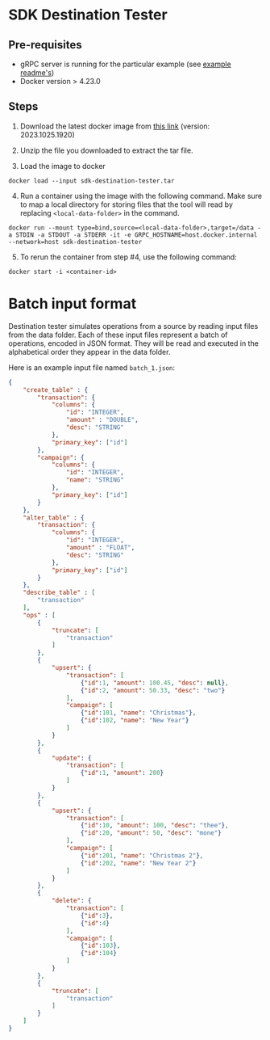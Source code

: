 # SDK Destination Tester

## Pre-requisites
- gRPC server is running for the particular example (see [example readme's](/examples/destination/))
- Docker version > 4.23.0

## Steps
1. Download the latest docker image from [this link](https://drive.google.com/file/d/1xoDucwTcCnbNtUR5HXnYORFuXV__YpXg/view?usp=drive_link) (version: 2023.1025.1920)

2. Unzip the file you downloaded to extract the tar file.

3. Load the image to docker
```
docker load --input sdk-destination-tester.tar
```

4. Run a container using the image with the following command. Make sure to map a local directory for storing files that the tool will read by replacing `<local-data-folder>` in the command.

```
docker run --mount type=bind,source=<local-data-folder>,target=/data -a STDIN -a STDOUT -a STDERR -it -e GRPC_HOSTNAME=host.docker.internal --network=host sdk-destination-tester

```

5. To rerun the container from step #4, use the following command:

```
docker start -i <container-id>
```

# Batch input format

Destination tester simulates operations from a source by reading input files from the data folder. Each of these input files represent a batch of operations, encoded in JSON format. They will be read and executed in the alphabetical order they appear in the data folder. 

Here is an example input file named `batch_1.json`:

```json
{
    "create_table" : {
        "transaction": {
            "columns": {
                "id": "INTEGER",
                "amount" : "DOUBLE",
                "desc": "STRING"
            },
            "primary_key": ["id"]
        },
        "campaign": {
            "columns": {
                "id": "INTEGER",
                "name": "STRING"
            },
            "primary_key": ["id"]
        }
    },
    "alter_table" : {
        "transaction": {
            "columns": {
                "id": "INTEGER",
                "amount" : "FLOAT",
                "desc": "STRING"
            },
            "primary_key": ["id"]
        }
    },
    "describe_table" : [
        "transaction"
    ],
    "ops" : [
        {
            "truncate": [
                "transaction"
            ]
        },
        {
            "upsert": {
                "transaction": [
                    {"id":1, "amount": 100.45, "desc": null},
                    {"id":2, "amount": 50.33, "desc": "two"}
                ],
                "campaign": [
                    {"id":101, "name": "Christmas"},
                    {"id":102, "name": "New Year"}
                ]
            }
        },
        {
            "update": {
                "transaction": [
                    {"id":1, "amount": 200}
                ]
            }
        },
        {
            "upsert": {
                "transaction": [
                    {"id":10, "amount": 100, "desc": "thee"},
                    {"id":20, "amount": 50, "desc": "mone"}
                ],
                "campaign": [
                    {"id":201, "name": "Christmas 2"},
                    {"id":202, "name": "New Year 2"}
                ]
            }
        },
        {
            "delete": {
                "transaction": [
                    {"id":3},
                    {"id":4}
                ],
                "campaign": [
                    {"id":103},
                    {"id":104}
                ]
            }
        },
        {
            "truncate": [
                "transaction"
            ]
        }
    ]
}

```

